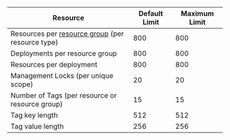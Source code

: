 Resource|Default Limit|Maximum Limit
---|---|---
Resources per [resource group](../articles/resource-group-overview.md#resource-groups) (per resource type)|800|800
Deployments per resource group|800|800
Resources per deployment|800|800
Management Locks (per unique scope)|20|20
Number of Tags (per resource or resource group)|15|15
Tag key length|512|512
Tag value length|256|256
